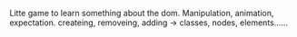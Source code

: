 Litte game to learn something about the dom.
Manipulation, animation, expectation.
createing, removeing, adding -> classes, nodes, elements......
